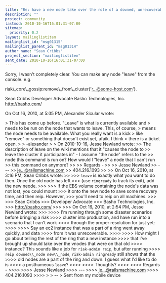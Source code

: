 ```yaml
---
title: "Re: have a new node take over the role of a downed,	unrecoverable node?"
description: ""
project: community
lastmod: 2010-10-16T16:01:31-07:00
sitemap:
  priority: 0.2
layout: mailinglistitem
mailinglist_id: "msg01315"
mailinglist_parent_id: "msg01314"
author_name: "Sean Cribbs"
project_section: "mailinglistitem"
sent_date: 2010-10-16T16:01:31-07:00
---
```



Sorry, I wasn't completely clear. You can make any node "leave" from the 
console. e.g.

riak\\_core\\_gossip:remove\\_from\\_cluster('r...@some-host.com').

Sean Cribbs 
Developer Advocate
Basho Technologies, Inc.
http://basho.com/

On Oct 16, 2010, at 5:05 PM, Alexander Sicular wrote:

&gt; This has come up before. "Leave" is what is currently available and
&gt; needs to be run on the node that wants to leave. This, of course,
&gt; means the node needs to be available. What you really want is a kick
&gt; like "remove" or something that doesn't exist yet, afaik. I think
&gt; there is a ticket open.
&gt; 
&gt; -alexander
&gt; 
&gt; On 2010-10-16, Jesse Newland  wrote:
&gt;&gt; The description of leave on the wiki mentions that it "causes the node to
&gt;&gt; leave the cluster it participates in" - I assume "the node" refers to the
&gt;&gt; node this command is run on? How would I "leave" a node that I can't run
&gt;&gt; this command on anymore?
&gt;&gt; 
&gt;&gt; Regards -
&gt;&gt; 
&gt;&gt; Jesse Newland
&gt;&gt; ---
&gt;&gt; je...@railsmachine.com
&gt;&gt; 404.216.1093
&gt;&gt; 
&gt;&gt; On Oct 16, 2010, at 3:16 PM, Sean Cribbs wrote:
&gt;&gt; 
&gt;&gt;&gt; `leave` is exactly what you want to do then. Once the old node has left
&gt;&gt;&gt; (use `ringready` to track its exit), add the new neode.
&gt;&gt;&gt; 
&gt;&gt;&gt; If the EBS volume containing the node's data was not lost, you could mount
&gt;&gt;&gt; it onto the new node to save some recovery time, and then reip. However,
&gt;&gt;&gt; you'll need to reip on all machines.
&gt;&gt;&gt; 
&gt;&gt;&gt; Sean Cribbs 
&gt;&gt;&gt; Developer Advocate
&gt;&gt;&gt; Basho Technologies, Inc.
&gt;&gt;&gt; http://basho.com/
&gt;&gt;&gt; 
&gt;&gt;&gt; On Oct 16, 2010, at 2:54 PM, Jesse Newland wrote:
&gt;&gt;&gt; 
&gt;&gt;&gt;&gt; I'm running through some disaster scenarios before bringing a riak
&gt;&gt;&gt;&gt; cluster into production, and have run into a scenario that I can't work
&gt;&gt;&gt;&gt; through the proper resolution for just yet:
&gt;&gt;&gt;&gt; 
&gt;&gt;&gt;&gt; Say an ec2 instance that was a part of a ring went away quickly, and data
&gt;&gt;&gt;&gt; from it was unrecoverable.
&gt;&gt;&gt;&gt; 
&gt;&gt;&gt;&gt; How might I go about telling the rest of the ring that a new instance
&gt;&gt;&gt;&gt; that I've brought up should take over the vnodes that were on that old
&gt;&gt;&gt;&gt; instance? This sounds like a job for `riak-admin reip`, but after running
&gt;&gt;&gt;&gt; `reip downed\\_node new\\_node`, `riak-admin ringready` still shows that the
&gt;&gt;&gt;&gt; old nodes are a part of the ring and down. I guess what I'd like to do is
&gt;&gt;&gt;&gt; a posthumeous `leave`?
&gt;&gt;&gt;&gt; 
&gt;&gt;&gt;&gt; Thoughts?
&gt;&gt;&gt;&gt; 
&gt;&gt;&gt;&gt; Regards -
&gt;&gt;&gt;&gt; 
&gt;&gt;&gt;&gt; Jesse Newland
&gt;&gt;&gt;&gt; ---
&gt;&gt;&gt;&gt; je...@railsmachine.com
&gt;&gt;&gt;&gt; 404.216.1093
&gt;&gt;&gt;&gt; 
&gt; 
&gt; -- 
&gt; Sent from my mobile device
